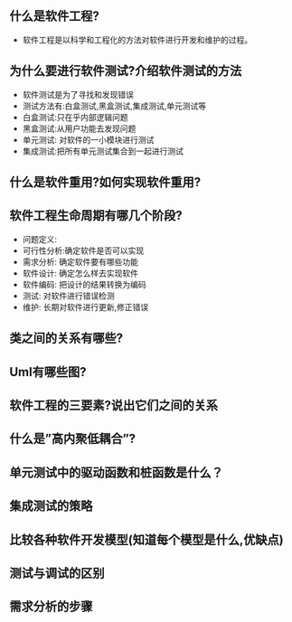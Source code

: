 ## 什么是软件工程?
- 软件工程是以科学和工程化的方法对软件进行开发和维护的过程。

## 为什么要进行软件测试?介绍软件测试的方法
- 软件测试是为了寻找和发现错误
- 测试方法有:白盒测试,黑盒测试,集成测试,单元测试等
- 白盒测试:只在乎内部逻辑问题
- 黑盒测试:从用户功能去发现问题
- 单元测试: 对软件的一小模块进行测试
- 集成测试:把所有单元测试集合到一起进行测试

## 什么是软件重用?如何实现软件重用?
## 软件工程生命周期有哪几个阶段?
- 问题定义:
- 可行性分析:确定软件是否可以实现
- 需求分析: 确定软件要有哪些功能
- 软件设计:  确定怎么样去实现软件
- 软件编码: 把设计的结果转换为编码
- 测试: 对软件进行错误检测
- 维护: 长期对软件进行更新,修正错误

## 类之间的关系有哪些?
## Uml有哪些图?
## 软件工程的三要素?说出它们之间的关系
## 什么是”高内聚低耦合”?
## 单元测试中的驱动函数和桩函数是什么？
## 集成测试的策略
## 比较各种软件开发模型(知道每个模型是什么,优缺点)
## 测试与调试的区别
## 需求分析的步骤
